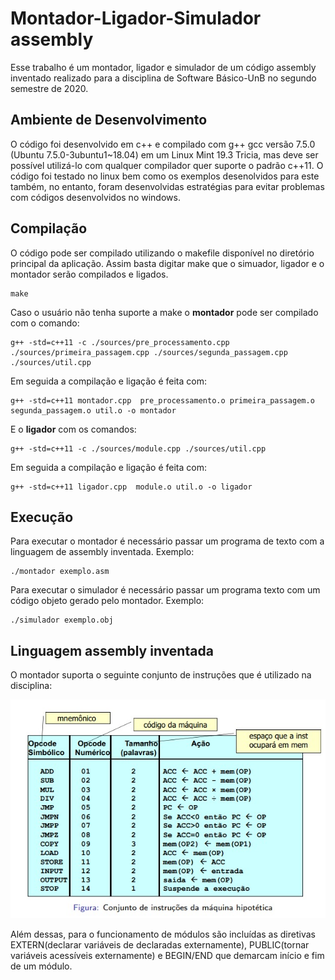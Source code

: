 # Montador-Ligador-Simulador assembly

Esse trabalho é um montador, ligador e simulador de um código assembly inventado realizado para a disciplina de Software Básico-UnB no segundo semestre de 2020.

## Ambiente de Desenvolvimento
O código foi desenvolvido em c++ e compilado com g++ gcc versão 7.5.0 (Ubuntu 7.5.0-3ubuntu1~18.04) em um Linux Mint 19.3 Tricia, mas deve ser possível utilizá-lo com qualquer compilador quer suporte o padrão c++11. O código foi testado no linux bem como os exemplos desenolvidos para este também, no entanto, foram desenvolvidas estratégias para evitar problemas com códigos desenvolvidos no windows.


## Compilação

O código pode ser compilado utilizando o makefile disponível no diretório principal da aplicação. Assim basta digitar make que o simuador, ligador e o montador serão compilados e ligados. 
```
make
```

Caso o usuário não tenha suporte a make o **montador** pode ser compilado com o comando:

```
g++ -std=c++11 -c ./sources/pre_processamento.cpp ./sources/primeira_passagem.cpp ./sources/segunda_passagem.cpp ./sources/util.cpp
```

Em seguida a compilação e ligação é feita com:

```
g++ -std=c++11 montador.cpp  pre_processamento.o primeira_passagem.o segunda_passagem.o util.o -o montador
```

E o **ligador** com os comandos:
```
g++ -std=c++11 -c ./sources/module.cpp ./sources/util.cpp
```
Em seguida a compilação e ligação é feita com:
```
g++ -std=c++11 ligador.cpp  module.o util.o -o ligador
```

## Execução
Para executar o montador é necessário passar um programa de texto com a linguagem de assembly inventada. Exemplo:
```
./montador exemplo.asm
```

Para executar o simulador é necessário passar um programa texto com um código objeto gerado pelo montador. Exemplo:
```
./simulador exemplo.obj
```

## Linguagem assembly inventada

O montador suporta o seguinte conjunto de instruções que é utilizado na disciplina:

![Tabela assembly inventado](assets/assembly_inventado.jpeg)

Além dessas, para o funcionamento de módulos são incluídas as diretivas EXTERN(declarar variáveis de declaradas externamente), PUBLIC(tornar variáveis acessíveis externamente) e BEGIN/END que demarcam início e fim de um módulo.